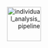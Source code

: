 <p align="right">
  <img src="https://github.com/mAGLAVE/scRNAseq_10X/blob/master/images/logo_bigr.png" width="80" title="individual_analysis_pipeline">
</p>